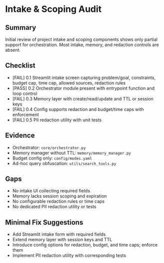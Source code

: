# Intake & Scoping Audit

## Summary
Initial review of project intake and scoping components shows only partial support for orchestration.
Most intake, memory, and redaction controls are absent.

## Checklist
- [FAIL] 0.1 Streamlit intake screen capturing problem/goal, constraints, budget cap, time cap, allowed sources, redaction rules
- [PASS] 0.2 Orchestrator module present with entrypoint function and loop control
- [FAIL] 0.3 Memory layer with create/read/update and TTL or session keys
- [FAIL] 0.4 Config supports redaction and budget/time caps with enforcement
- [FAIL] 0.5 PII redaction utility with unit tests

## Evidence
- Orchestrator: `core/orchestrator.py`
- Memory manager without TTL: `memory/memory_manager.py`
- Budget config only: `config/modes.yaml`
- Ad-hoc query obfuscation: `utils/search_tools.py`

## Gaps
- No intake UI collecting required fields
- Memory lacks session scoping and expiration
- No configurable redaction rules or time caps
- No dedicated PII redaction utility or tests

## Minimal Fix Suggestions
- Add Streamlit intake form with required fields
- Extend memory layer with session keys and TTL
- Introduce config options for redaction, budget, and time caps; enforce them
- Implement PII redaction utility with corresponding tests
